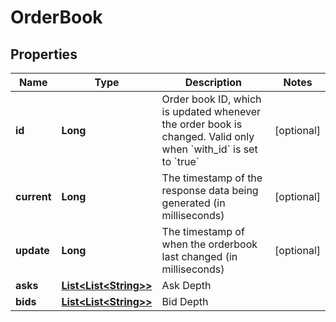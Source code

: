 
# OrderBook

## Properties

Name | Type | Description | Notes
------------ | ------------- | ------------- | -------------
**id** | **Long** | Order book ID, which is updated whenever the order book is changed. Valid only when &#x60;with_id&#x60; is set to &#x60;true&#x60; |  [optional]
**current** | **Long** | The timestamp of the response data being generated (in milliseconds) |  [optional]
**update** | **Long** | The timestamp of when the orderbook last changed (in milliseconds) |  [optional]
**asks** | [**List&lt;List&lt;String&gt;&gt;**](List.md) | Ask Depth | 
**bids** | [**List&lt;List&lt;String&gt;&gt;**](List.md) | Bid Depth | 

